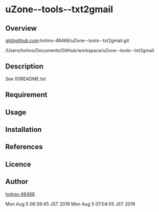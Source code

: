 
uZone--tools--txt2gmail
====

## Overview

git@github.com:hohno-46466/uZone--tools--txt2gmail.git

/Users/hohno/Documents/GitHub/workspace/uZone--tools--txt2gmail

## Description

See 00README.txt

## Requirement


## Usage


## Installation


## References


## Licence


## Author

[hohno-46466](https://github.com/hohno-46466)

Mon Aug  5 06:39:45 JST 2019
Mon Aug  5 07:04:55 JST 2019
